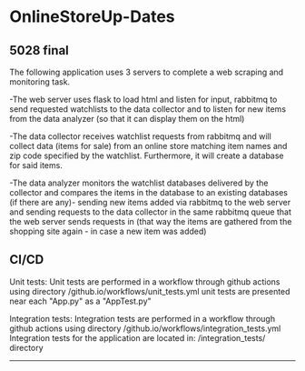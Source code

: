 # OnlineStoreUp-Dates
5028 final
------------------------------------------------------------------------------------------------------------------------------
The following application uses 3 servers to complete a web scraping and monitoring task.

-The web server uses flask to load html and listen for input, rabbitmq to send requested watchlists to the data collector and to listen for new items from the data analyzer (so that it can display them on the html)

-The data collector receives watchlist requests from rabbitmq and will collect data (items for sale) from an online store matching item names and zip code specified by the watchlist. Furthermore, it will create a database   for said items.

-The data analyzer monitors the watchlist databases delivered by the collector and compares the items in the database to an existing databases (if there are any)- sending new items added via rabbitmq to the web server and sending requests to the data collector in the same rabbitmq queue that the web server sends requests in (that way the items are gathered from the shopping site again - in case a new item was added)


CI/CD
------------------------------------------------------------------------------------------------------------------------------
Unit tests:
Unit tests are performed in a workflow through github actions using directory /github.io/workflows/unit_tests.yml
unit tests are presented near each "App.py" as a "AppTest.py"

Integration tests:
Integration tests are performed in a workflow through github actions using directory /github.io/workflows/integration_tests.yml
Integration tests for the application are located in: /integration_tests/ directory

------------------------------------------------------------------------------------------------------------------------------
